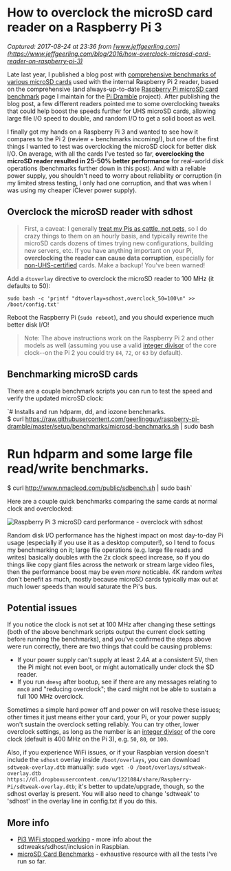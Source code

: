 # How to overclock the microSD card reader on a Raspberry Pi 3

_Captured: 2017-08-24 at 23:36 from [www.jeffgeerling.com](https://www.jeffgeerling.com/blog/2016/how-overclock-microsd-card-reader-on-raspberry-pi-3)_

Late last year, I published a blog post with [comprehensive benchmarks of various microSD cards](https://www.jeffgeerling.com/blogs/jeff-geerling/raspberry-pi-microsd-card) used with the internal Raspberry Pi 2 reader, based on the comprehensive (and always-up-to-date [Raspberry Pi microSD card benchmark](http://www.pidramble.com/wiki/benchmarks/microsd-cards) page I maintain for the [Pi Dramble](http://www.pidramble.com/) project). After publishing the blog post, a few different readers pointed me to some overclocking tweaks that could help boost the speeds further for UHS microSD cards, allowing large file I/O speed to double, and random I/O to get a solid boost as well.

I finally got my hands on a Raspberry Pi 3 and wanted to see how it compares to the Pi 2 (review + benchmarks incoming!), but one of the first things I wanted to test was overclocking the microSD clock for better disk I/O. On average, with all the cards I've tested so far, **overclocking the microSD reader resulted in 25-50% better performance** for real-world disk operations (benchmarks further down in this post). And with a reliable power supply, you shouldn't need to worry about reliability or corruption (in my limited stress testing, I only had one corruption, and that was when I was using my cheaper iClever power supply).

## Overclock the microSD reader with sdhost

> First, a caveat: I generally [treat my Pis as cattle, not pets](https://blog.engineyard.com/2014/pets-vs-cattle), so I do crazy things to them on an hourly basis, and typically rewrite the microSD cards dozens of times trying new configurations, building new servers, etc. If you have anything important on your Pi, **overclocking the reader can cause data corruption**, especially for [non-UHS-certified](https://www.sdcard.org/consumers/speed/) cards. Make a backup! You've been warned!

Add a `dtoverlay` directive to overclock the microSD reader to 100 MHz (it defaults to 50):

`sudo bash -c 'printf "dtoverlay=sdhost,overclock_50=100\n" >> /boot/config.txt'`

Reboot the Raspberry Pi (`sudo reboot`), and you should experience much better disk I/O!

> Note: The above instructions work on the Raspberry Pi 2 and other models as well (assuming you use a valid [integer divisor](http://www.positiveintegers.org/252) of the core clock--on the Pi 2 you could try `84`, `72`, or `63` by default).

## Benchmarking microSD cards

There are a couple benchmark scripts you can run to test the speed and verify the updated microSD clock:

`# Installs and run hdparm, dd, and iozone benchmarks.  
$ curl https://raw.githubusercontent.com/geerlingguy/raspberry-pi-dramble/master/setup/benchmarks/microsd-benchmarks.sh | sudo bash  
  
# Run hdparm and some large file read/write benchmarks.  
$ curl http://www.nmacleod.com/public/sdbench.sh | sudo bash`

Here are a couple quick benchmarks comparing the same cards at normal clock and overclocked:

![Raspberry Pi 3 microSD card performance - overclock with sdhost](https://www.jeffgeerling.com/sites/jeffgeerling.com/files/images/microsd-card-performance-pi3-overclock-io-faster.png)

Random disk I/O performance has the highest impact on most day-to-day Pi usage (especially if you use it as a desktop computer!), so I tend to focus my benchmarking on it; large file operations (e.g. large file reads and writes) basically doubles with the 2x clock speed increase, so if you do things like copy giant files across the network or stream large video files, then the performance boost may be even _more_ noticable. 4K random _writes_ don't benefit as much, mostly because microSD cards typically max out at much lower speeds than would saturate the Pi's bus.

## Potential issues

If you notice the clock is not set at 100 MHz after changing these settings (both of the above benchmark scripts output the current clock setting before running the benchmarks), and you've confirmed the steps above were run correctly, there are two things that could be causing problems:

  * If your power supply can't supply at least 2.4A at a consistent 5V, then the Pi might not even boot, or might automatically under clock the SD reader.
  * If you run `dmesg` after bootup, see if there are any messages relating to `mmc0` and "reducing overclock"; the card might not be able to sustain a full 100 MHz overclock.

Sometimes a simple hard power off and power on will resolve these issues; other times it just means either your card, your Pi, or your power supply won't sustain the overclock setting reliably. You can try other, lower overclock settings, as long as the number is an [integer divisor](http://www.positiveintegers.org/400) of the core clock (default is 400 MHz on the Pi 3), e.g. `50`, `80`, or `100`.

Also, if you experience WiFi issues, or if your Raspbian version doesn't include the `sdhost` overlay inside `/boot/overlays`, you can download `sdtweak-overlay.dtb` manually: `sudo wget -O /boot/overlays/sdtweak-overlay.dtb https://dl.dropboxusercontent.com/u/1221084/share/Raspberry-Pi/sdtweak-overlay.dtb`; it's better to update/upgrade, though, so the sdhost overlay is present. You will also need to change 'sdtweak' to 'sdhost' in the overlay line in config.txt if you do this.

## More info

  * [Pi3 WiFi stopped working](https://www.raspberrypi.org/forums/viewtopic.php?p=928516#p928516) \- more info about the sdtweaks/sdhost/inclusion in Raspbian.
  * [microSD Card Benchmarks](http://www.pidramble.com/wiki/benchmarks/microsd-cards) \- exhaustive resource with all the tests I've run so far.
